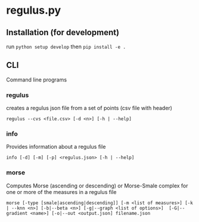 # regulus.py


## Installation (for development)

run `python setup develop` then `pip install -e .`


## CLI
Command line programs

### regulus
creates a regulus json file from a set of points (csv file with header)

`regulus --cvs <file.csv> [-d <n>] [-h | --help]`


### info
Provides information about a regulus file

`info [-d] [-m] [-p] <regulus.json> [-h | --help]`

### morse
Computes Morse (ascending or descending) or Morse-Smale complex for one or more of 
the measures in a regulus file

`morse [-type [smale|ascending|descending]] [-m <list of measures>] [-k | --knn <n>] [-b|--beta <n>] [-g|--graph <list of options>] 
[-G|--gradient <name>] [-o|--out <output.json] filename.json` 